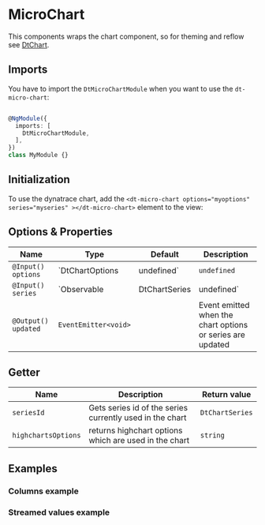 # MicroChart

<docs-source-example example="MicroChartDefaultExampleComponent" fullwidth="true"></docs-source-example>

This components wraps the chart component, so for theming and reflow see [DtChart](../chart).

## Imports

You have to import the `DtMicroChartModule` when you want to use the `dt-micro-chart`:

```typescript

@NgModule({
  imports: [
    DtMicroChartModule,
  ],
})
class MyModule {}

```

## Initialization

To use the dynatrace chart, add the `<dt-micro-chart options="myoptions" series="myseries" ></dt-micro-chart>` element to the view:

## Options & Properties

| Name | Type | Default | Description |
| --- | --- | --- | --- |
| `@Input() options` | `DtChartOptions | undefined` | `undefined` | Sets options for the chart. DtChartOptions extends from Highcharts.Options, but removes the series property. The series property is passed as it's own input |
| `@Input() series` | `Observable<DtChartSeries> | DtChartSeries | undefined` | `undefined` | Sets the series of the chart. The type can either be a stream of series data for continues updates or a static array. |
| `@Output() updated` | `EventEmitter<void>` | | Event emitted when the chart options or series are updated |

## Getter

| Name | Description | Return value |
| --- | --- | --- |
| `seriesId` | Gets series id of the series currently used in the chart | `DtChartSeries` |
| `highchartsOptions` | returns highchart options which are used in the chart | `string` |

## Examples

### Columns example

<docs-source-example example="MicroChartColumnsExampleComponent" fullwidth="true"></docs-source-example>

### Streamed values example

<docs-source-example example="MicroChartStreamExampleComponent" fullwidth="true"></docs-source-example>
